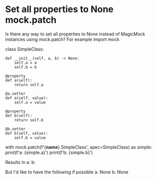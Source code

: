 
# Set all properties to None mock.patch

Is there any way to set all properties to None instead of MagicMock instances using mock.patch?
For example
import mock

class SimpleClass:

    def __init__(self, a, b) -> None:
        self.a = a
        self.b = b

    @property
    def a(self):
        return self.a

    @a.setter
    def a(self, value):
        self.a = value

    @property
    def b(self):
        return self.b

    @b.setter
    def b(self, value):
        self.b = value


with mock.patch(f'{__name__}.SimpleClass', spec=SimpleClass) as simple:
    print(f'a: {simple.a}')
    print(f'b: {simple.b}')

Results in
a: <MagicMock name='SimpleClass.a' id='2087851942152'>
b: <MagicMock name='SimpleClass.b' id='2087905629512'>

But I'd like to have the following if possible
a: None
b: None


        